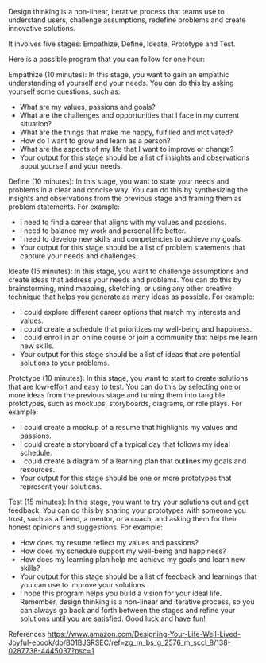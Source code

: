 Design thinking is a non-linear, iterative process that teams use to understand users, challenge assumptions, redefine problems and create innovative solutions. 

It involves five stages: Empathize, Define, Ideate, Prototype and Test. 

Here is a possible program that you can follow for one hour:

Empathize (10 minutes): In this stage, you want to gain an empathic understanding of yourself and your needs. You can do this by asking yourself some questions, such as:
- What are my values, passions and goals?
- What are the challenges and opportunities that I face in my current situation?
- What are the things that make me happy, fulfilled and motivated?
- How do I want to grow and learn as a person?
- What are the aspects of my life that I want to improve or change?
- Your output for this stage should be a list of insights and observations about yourself and your needs.

Define (10 minutes): In this stage, you want to state your needs and problems in a clear and concise way. You can do this by synthesizing the insights and observations from the previous stage and framing them as problem statements. For example:
- I need to find a career that aligns with my values and passions.
- I need to balance my work and personal life better.
- I need to develop new skills and competencies to achieve my goals.
- Your output for this stage should be a list of problem statements that capture your needs and challenges.

Ideate (15 minutes): In this stage, you want to challenge assumptions and create ideas that address your needs and problems. You can do this by brainstorming, mind mapping, sketching, or using any other creative technique that helps you generate as many ideas as possible. For example:
- I could explore different career options that match my interests and values.
- I could create a schedule that prioritizes my well-being and happiness.
- I could enroll in an online course or join a community that helps me learn new skills.
- Your output for this stage should be a list of ideas that are potential solutions to your problems.

Prototype (10 minutes): In this stage, you want to start to create solutions that are low-effort and easy to test. You can do this by selecting one or more ideas from the previous stage and turning them into tangible prototypes, such as mockups, storyboards, diagrams, or role plays. For example:
- I could create a mockup of a resume that highlights my values and passions.
- I could create a storyboard of a typical day that follows my ideal schedule.
- I could create a diagram of a learning plan that outlines my goals and resources.
- Your output for this stage should be one or more prototypes that represent your solutions.

Test (15 minutes): In this stage, you want to try your solutions out and get feedback. You can do this by sharing your prototypes with someone you trust, such as a friend, a mentor, or a coach, and asking them for their honest opinions and suggestions. For example:
- How does my resume reflect my values and passions?
- How does my schedule support my well-being and happiness?
- How does my learning plan help me achieve my goals and learn new skills?
- Your output for this stage should be a list of feedback and learnings that you can use to improve your solutions.
- I hope this program helps you build a vision for your ideal life. Remember, design thinking is a non-linear and iterative process, so you can always go back and forth between the stages and refine your solutions until you are satisfied. Good luck and have fun!

References
https://www.amazon.com/Designing-Your-Life-Well-Lived-Joyful-ebook/dp/B01BJSRSEC/ref=zg_m_bs_g_2576_m_sccl_8/138-0287738-4445037?psc=1
